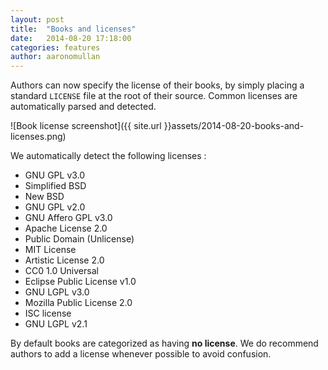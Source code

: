 ```yaml
---
layout: post
title:  "Books and licenses"
date:   2014-08-20 17:18:00
categories: features
author: aaronomullan
---
```

Authors can now specify the license of their books, by simply placing a standard `LICENSE` file at the root of their source. Common licenses are automatically parsed and detected.

<!-- more -->

![Book license screenshot]({{ site.url }}assets/2014-08-20-books-and-licenses.png)

We automatically detect the following licenses :

- GNU GPL v3.0
- Simplified BSD
- New BSD
- GNU GPL v2.0
- GNU Affero GPL v3.0
- Apache License 2.0
- Public Domain (Unlicense)
- MIT License
- Artistic License 2.0
- CC0 1.0 Universal
- Eclipse Public License v1.0
- GNU LGPL v3.0
- Mozilla Public License 2.0
- ISC license
- GNU LGPL v2.1

By default books are categorized as having **no license**. We do recommend authors to add a license whenever possible to avoid confusion.

